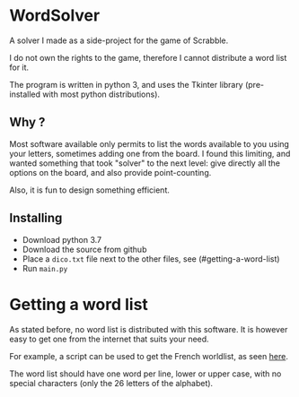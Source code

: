 # WordSolver
A solver I made as a side-project for the game of Scrabble.

I do not own the rights to the game, therefore I cannot distribute a word list for it.

The program is written in python 3, and uses the Tkinter library (pre-installed with most python distributions).

## Why ?

Most software available only permits to list the words available to you using your letters, sometimes adding one from the board. I found this limiting, and wanted something that took "solver" to the next level: give directly all the options on the board, and also provide point-counting.

Also, it is fun to design something efficient.

## Installing

 - Download python 3.7
 - Download the source from github
 - Place a `dico.txt` file next to the other files, see (#getting-a-word-list)
 - Run `main.py`

# Getting a word list

As stated before, no word list is distributed with this software.
It is however easy to get one from the internet that suits your need.

For example, a script can be used to get the French worldlist, as seen [here](https://blog.site2wouf.fr/2018/12/un-lexique-genre-ods7-en-txt.html).

The word list should have one word per line, lower or upper case, with no special characters (only the 26 letters of the alphabet).
